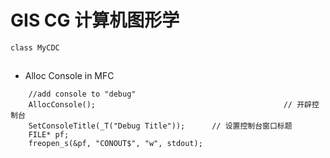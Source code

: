 ﻿# GIS CG 计算机图形学
````
class MyCDC 
````

##
- Alloc Console in MFC
````
	//add console to "debug"
	AllocConsole();                                          // 开辟控制台
	SetConsoleTitle(_T("Debug Title"));      // 设置控制台窗口标题
	FILE* pf;
	freopen_s(&pf, "CONOUT$", "w", stdout);
````
